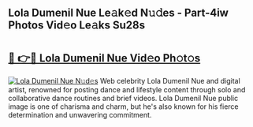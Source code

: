 ## Lola Dumenil Nue Le𝚊k𝚎d N𝚞𝚍es - Part-4iw Photos Vid𝚎o Le𝚊ks Su28s

# <h2><a href="http://fb3in7c.evod.top/?m=Lola+Dumenil+Nue">🔗 👉🔴 Lola Dumenil Nue Vid𝚎o Ph𝚘t𝚘s</a></h2>

[![Lola Dumenil Nue N𝚞d𝚎s](https://i.imgur.com/8V9OHl7.gif)](http://fb3in7c.evod.top/?m=Lola+Dumenil+Nue)
Web celebrity Lola Dumenil Nue and digital artist, renowned for posting dance and lifestyle content through solo and collaborative dance routines and brief videos. Lola Dumenil Nue public image is one of charisma and charm, but he's also known for his fierce determination and unwavering commitment. 
